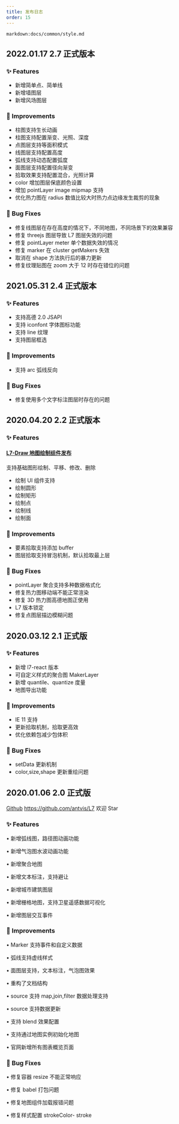 ```yaml
---
title: 发布日志
order: 15
---
```


`markdown:docs/common/style.md`

## 2022.01.17 2.7 正式版本

### ✨ Features

- 新增简单点、简单线
- 新增墙图层
- 新增风场图层

### 🍏 Improvements

- 柱图支持生长动画
- 柱图支持配置渐变、光照、深度
- 点图层支持等面积模式
- 线图层支持配置高度
- 弧线支持动态配置弧度
- 面图层支持配置径向渐变
- 拾取效果支持配置混合，光照计算
- color 增加图层保底颜色设置
- 增加 pointLayer image mipmap 支持
- 优化热力图在 radius 数值比较大时热力点边缘发生裁剪的现象

### 🐞 Bug Fixes

- 修复线图层在存在高度的情况下，不同地图，不同场景下的效果兼容
- 修复 threejs 图层导致 L7 图层失效的问题
- 修复 pointLayer meter 单个数据失效的情况
- 修复 marker 在 cluster getMakers 失效
- 取消在 shape 方法执行后的暴力更新
- 修复纹理贴图在 zoom 大于 12 时存在错位的问题

## 2021.05.31 2.4 正式版本

### ✨ Features

- 支持高德 2.0 JSAPI
- 支持 iconfont 字体图标功能
- 支持 line 纹理
- 支持图层框选

### 🍏 Improvements

- 支持 arc 弧线反向

### 🐞 Bug Fixes

- 修复使用多个文字标注图层时存在的问题

## 2020.04.20 2.2 正式版本

### ✨ Features

#### [L7-Draw 地图绘制组件发布](../draw/start)

支持基础图形绘制、平移、修改、删除

- 绘制 UI 组件支持
- 绘制圆形
- 绘制矩形
- 绘制点
- 绘制线
- 绘制面

### 🍏 Improvements

- 要素拾取支持添加 buffer
- 图层拾取支持冒泡机制，默认拾取最上层

### 🐞 Bug Fixes

- pointLayer 聚合支持多种数据格式化
- 修复热力图移动端不能正常渲染
- 修复 3D 热力图高德地图正使用
- L7 版本锁定
- 修复点图层描边模糊问题

## 2020.03.12 2.1 正式版

### ✨ Features

- 新增 l7-react 版本
- 可自定义样式的聚合图 MakerLayer
- 新增 quantile、quantize 度量
- 地图导出功能

### 🍏 Improvements

- IE 11 支持
- 更新拾取机制，拾取更高效
- 优化依赖包减少包体积

### 🐞 Bug Fixes

- setData 更新机制
- color,size,shape 更新重绘问题

## 2020.01.06 2.0 正式版

[Github](https://github.com/antvis/L7) https://github.com/antvis/L7 欢迎 Star

### ✨ Features

• 新增弧线图，路径图动画功能

• 新增气泡图水波动画功能

• 新增聚合地图

• 新增文本标注，支持避让

• 新增城市建筑图层

• 新增栅格地图，支持卫星遥感数据可视化

• 新增图层交互事件

### 🍏 Improvements

• Marker 支持事件和自定义数据

• 弧线支持虚线样式

• 面图层支持，文本标注，气泡图效果

• 重构了文档结构

• source 支持 map,join,filter 数据处理支持

• source 支持数据更新

• 支持 blend 效果配置

• 支持通过地图实例初始化地图

• 官网新增所有图表概览页面

### 🐞 Bug Fixes

• 修复容器 resize 不能正常响应

• 修复 babel 打包问题

• 修复地图组件加载报错问题

• 修复样式配置 strokeColor- stroke
